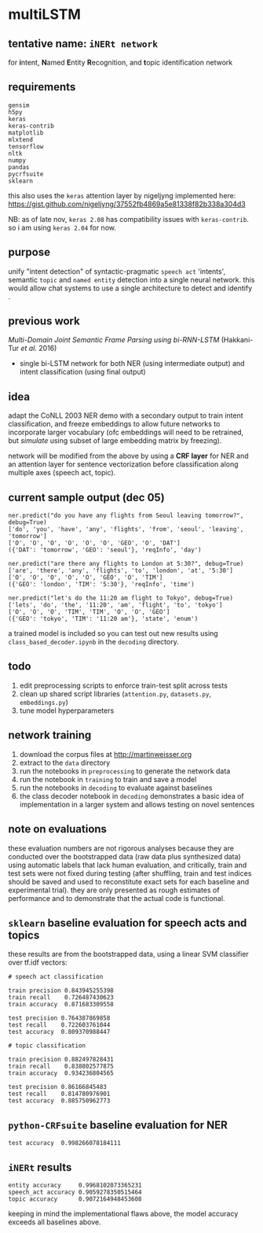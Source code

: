 # multiLSTM

## tentative name: `iNERt network`

for **i**ntent, **N**amed **E**ntity **R**ecognition, and **t**opic identification network

## requirements
```
gensim
h5py
keras
keras-contrib
matplotlib
mlxtend
tensorflow
nltk
numpy
pandas
pycrfsuite
sklearn
```

this also uses the `keras` attention layer by nigeljyng implemented here:
https://gist.github.com/nigeljyng/37552fb4869a5e81338f82b338a304d3

NB: as of late nov, `keras 2.08` has compatibility issues with `keras-contrib`. so i am using `keras 2.04` for now.

## purpose

unify "intent detection" of syntactic-pragmatic `speech act` 'intents', semantic `topic` and `named entity` detection into a single neural network. this would allow chat systems to use a single architecture to detect and identify .

## previous work

*Multi-Domain Joint Semantic Frame Parsing using bi-RNN-LSTM* (Hakkani-Tur *et al.* 2016)

- single bi-LSTM network for both NER (using intermediate output) and intent classification (using final output)

## idea

adapt the CoNLL 2003 NER demo with a secondary output to train intent classification, and freeze embeddings to allow future networks to incorporate larger vocabulary (ofc embeddings will need to be retrained, but *simulate* using subset of large embedding matrix by freezing).

network will be modified from the above by using a **CRF layer** for NER and an attention layer for sentence vectorization before classification along multiple axes (speech act, topic).

## current sample output (dec 05)

```
ner.predict("do you have any flights from Seoul leaving tomorrow?", debug=True)
['do', 'you', 'have', 'any', 'flights', 'from', 'seoul', 'leaving', 'tomorrow']
['O', 'O', 'O', 'O', 'O', 'O', 'GEO', 'O', 'DAT']
({'DAT': 'tomorrow', 'GEO': 'seoul'}, 'reqInfo', 'day')

ner.predict("are there any flights to London at 5:30?", debug=True)
['are', 'there', 'any', 'flights', 'to', 'london', 'at', '5:30']
['O', 'O', 'O', 'O', 'O', 'GEO', 'O', 'TIM']
({'GEO': 'london', 'TIM': '5:30'}, 'reqInfo', 'time')

ner.predict("let's do the 11:20 am flight to Tokyo", debug=True)
['lets', 'do', 'the', '11:20', 'am', 'flight', 'to', 'tokyo']
['O', 'O', 'O', 'TIM', 'TIM', 'O', 'O', 'GEO']
({'GEO': 'tokyo', 'TIM': '11:20 am'}, 'state', 'enum')
```

a trained model is included so you can test out new results using `class_based_decoder.ipynb` in the `decoding` directory.

## todo

1. edit preprocessing scripts to enforce train-test split across tests
2. clean up shared script libraries (`attention.py`, `datasets.py`, `embeddings.py`) 
2. tune model hyperparameters

## network training

1. download the corpus files at http://martinweisser.org
2. extract to the `data` directory
3. run the notebooks in `preprocessing` to generate the network data
4. run the notebook in `training` to train and save a model
5. run the notebooks in `decoding` to evaluate against baselines
6. the class decoder notebook in `decoding` demonstrates a basic idea of implementation in a larger system and allows testing on novel sentences

## note on evaluations

these evaluation numbers are not rigorous analyses because they are conducted over the bootstrapped data (raw data plus synthesized data) using automatic labels that lack human evaluation, and critically, train and test sets were not fixed during testing (after shuffling, train and test indices should be saved and used to reconstitute exact sets for each baseline and experimental trial). they are only presented as rough estimates of performance and to demonstrate that the actual code is functional.

## `sklearn` baseline evaluation for speech acts and topics

these results are from the bootstrapped data, using a linear SVM classifier over tf.idf vectors:

```
# speech act classification

train precision 0.843945255398
train recall    0.726487430623
train accuracy  0.871683309558

test precision 0.764387869858
test recall    0.722603761044
test accuracy  0.809370988447
```

```
# topic classification

train precision 0.882497828431
train recall    0.838802577875
train accuracy  0.934236804565

test precision 0.86166845483
test recall    0.814780976901
test accuracy  0.885750962773
```

## `python-CRFsuite` baseline evaluation for NER

`test accuracy	0.998266078184111`

## `iNERt` results

```
entity accuracy		0.9968102073365231
speech_act accuracy	0.9059278350515464
topic accuracy		0.9072164948453608
```

keeping in mind the implementational flaws above, the model accuracy exceeds all baselines above.
